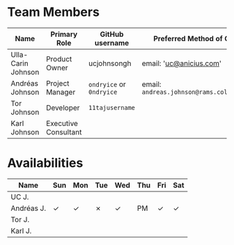 # Team Members
| Name | Primary Role | GitHub username | Preferred Method of Contact |
| ---- | ------------ | --------------- | --------------------------- |
| Ulla-Carin Johnson | Product Owner | ucjohnsongh | email: 'uc@anicius.com' |
| Andréas Johnson | Project Manager | `ondryice` or `0ndryice` | email: `andreas.johnson@rams.colostate.edu` |
| Tor Johnson | Developer | `11tajusername` |  |
| Karl Johnson | Executive Consultant |  |  |

# Availabilities
| Name | Sun | Mon | Tue | Wed | Thu | Fri | Sat |
| ---- | --- | --- | --- | --- | --- | --- | --- |
| UC J. |  |  |  |  |  |  |  |
| Andréas J. | ✓ | ✓ | ✗ | ✓ | PM | ✓ | ✓ |
| Tor J. |  |  |  |  |  |  |  |
| Karl J. |  |  |  |  |  |  |  |
